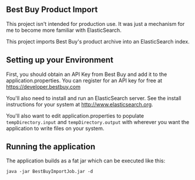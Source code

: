 ## Best Buy Product Import

This project isn't intended for production use. It was just a mechanism for me to
become more familiar with ElasticSearch.

This project imports Best Buy's product archive into an ElasticSearch index.

## Setting up your Environment

First, you should obtain an API Key from Best Buy and add it to the application.properties. You can
register for an API key for free at https://developer.bestbuy.com

You'll also need to install and run an ElasticSearch server. See the install instructions for your
system at http://www.elasticsearch.org.

You'll also want to edit application.properties to populate `tempDirectory.input` and
`tempDirectory.output` with wherever you want the application to write files on your system.

## Running the application

The application builds as a fat jar which can be executed like this:

    java -jar BestBuyImportJob.jar -d